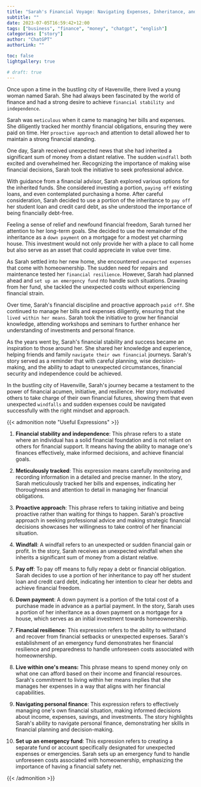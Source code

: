 ```yaml
---
title: "Sarah's Financial Voyage: Navigating Expenses, Inheritance, and Unexpected Challenges"
subtitle: ""
date: 2023-07-05T16:59:42+12:00
tags: ["business", "finance", "money", "chatgpt", "english"]
categories: ["story"]
author: "ChatGPT"
authorLink: ""

toc: false
lightgallery: true

# draft: true
---
```


Once upon a time in the bustling city of Havenville, there lived a young woman named Sarah. She had always been fascinated by the world of finance and had a strong desire to achieve `financial stability and independence`.

Sarah was `meticulous` when it came to managing her bills and expenses. She diligently tracked her monthly financial obligations, ensuring they were paid on time. Her `proactive approach` and attention to detail allowed her to maintain a strong financial standing.

One day, Sarah received unexpected news that she had inherited a significant sum of money from a distant relative. The sudden `windfall` both excited and overwhelmed her. Recognizing the importance of making wise financial decisions, Sarah took the initiative to seek professional advice.

With guidance from a financial advisor, Sarah explored various options for the inherited funds. She considered investing a portion, `paying off` existing loans, and even contemplated purchasing a home. After careful consideration, Sarah decided to use a portion of the inheritance to `pay off` her student loan and credit card debt, as she understood the importance of being financially debt-free.

Feeling a sense of relief and newfound financial freedom, Sarah turned her attention to her long-term goals. She decided to use the remainder of the inheritance as a `down payment` on a mortgage for a modest yet charming house. This investment would not only provide her with a place to call home but also serve as an asset that could appreciate in value over time.

As Sarah settled into her new home, she encountered `unexpected expenses` that come with homeownership. The sudden need for repairs and maintenance tested her `financial resilience`. However, Sarah had planned ahead and `set up an emergency fund` nto handle such situations. Drawing from her fund, she tackled the unexpected costs without experiencing financial strain.

Over time, Sarah's financial discipline and proactive approach `paid off`. She continued to manage her bills and expenses diligently, ensuring that she `lived within her means`. Sarah took the initiative to grow her financial knowledge, attending workshops and seminars to further enhance her understanding of investments and personal finance.

As the years went by, Sarah's financial stability and success became an inspiration to those around her. She shared her knowledge and experience, helping friends and family `navigate their own financial` journeys. Sarah's story served as a reminder that with careful planning, wise decision-making, and the ability to adapt to unexpected circumstances, financial security and independence could be achieved.

In the bustling city of Havenville, Sarah's journey became a testament to the power of financial acumen, initiative, and resilience. Her story motivated others to take charge of their own financial futures, showing them that even unexpected `windfalls` and sudden expenses could be navigated successfully with the right mindset and approach.


{{< admonition note "Useful Expressions" >}}

1. **Financial stability and independence**: This phrase refers to a state where an individual has a solid financial foundation and is not reliant on others for financial support. It means having the ability to manage one's finances effectively, make informed decisions, and achieve financial goals.

2. **Meticulously tracked**: This expression means carefully monitoring and recording information in a detailed and precise manner. In the story, Sarah meticulously tracked her bills and expenses, indicating her thoroughness and attention to detail in managing her financial obligations.

3. **Proactive approach**: This phrase refers to taking initiative and being proactive rather than waiting for things to happen. Sarah's proactive approach in seeking professional advice and making strategic financial decisions showcases her willingness to take control of her financial situation.

4. **Windfall**: A windfall refers to an unexpected or sudden financial gain or profit. In the story, Sarah receives an unexpected windfall when she inherits a significant sum of money from a distant relative.

5. **Pay off**: To pay off means to fully repay a debt or financial obligation. Sarah decides to use a portion of her inheritance to pay off her student loan and credit card debt, indicating her intention to clear her debts and achieve financial freedom.

6. **Down payment**: A down payment is a portion of the total cost of a purchase made in advance as a partial payment. In the story, Sarah uses a portion of her inheritance as a down payment on a mortgage for a house, which serves as an initial investment towards homeownership.

7. **Financial resilience**: This expression refers to the ability to withstand and recover from financial setbacks or unexpected expenses. Sarah's establishment of an emergency fund demonstrates her financial resilience and preparedness to handle unforeseen costs associated with homeownership.

8. **Live within one's means:** This phrase means to spend money only on what one can afford based on their income and financial resources. Sarah's commitment to living within her means implies that she manages her expenses in a way that aligns with her financial capabilities.

9. **Navigating personal finance**: This expression refers to effectively managing one's own financial situation, making informed decisions about income, expenses, savings, and investments. The story highlights Sarah's ability to navigate personal finance, demonstrating her skills in financial planning and decision-making.

10. **Set up an emergency fund**: This expression refers to creating a separate fund or account specifically designated for unexpected expenses or emergencies. Sarah sets up an emergency fund to handle unforeseen costs associated with homeownership, emphasizing the importance of having a financial safety net.

{{< /admonition >}}